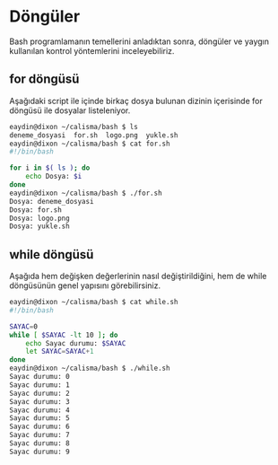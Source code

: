 # Döngüler

Bash programlamanın temellerini anladıktan sonra, döngüler ve yaygın kullanılan kontrol yöntemlerini inceleyebiliriz.

## for döngüsü

Aşağıdaki script ile içinde birkaç dosya bulunan dizinin içerisinde for döngüsü ile dosyalar listeleniyor.

```bash
eaydin@dixon ~/calisma/bash $ ls
deneme_dosyasi  for.sh  logo.png  yukle.sh
eaydin@dixon ~/calisma/bash $ cat for.sh 
#!/bin/bash

for i in $( ls ); do
    echo Dosya: $i
done
eaydin@dixon ~/calisma/bash $ ./for.sh 
Dosya: deneme_dosyasi
Dosya: for.sh
Dosya: logo.png
Dosya: yukle.sh
```

## while döngüsü

Aşağıda hem değişken değerlerinin nasıl değiştirildiğini, hem de while döngüsünün genel yapısını görebilirsiniz.

```bash
eaydin@dixon ~/calisma/bash $ cat while.sh 
#!/bin/bash

SAYAC=0
while [ $SAYAC -lt 10 ]; do
    echo Sayac durumu: $SAYAC
    let SAYAC=SAYAC+1
done
eaydin@dixon ~/calisma/bash $ ./while.sh 
Sayac durumu: 0
Sayac durumu: 1
Sayac durumu: 2
Sayac durumu: 3
Sayac durumu: 4
Sayac durumu: 5
Sayac durumu: 6
Sayac durumu: 7
Sayac durumu: 8
Sayac durumu: 9
```